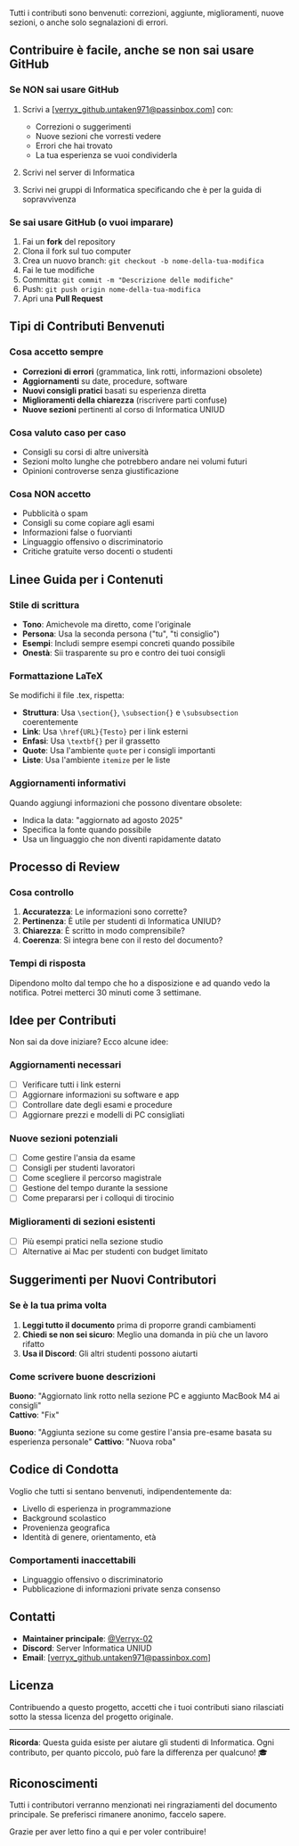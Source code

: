 Tutti i contributi sono benvenuti: correzioni, aggiunte, miglioramenti, nuove sezioni, o anche solo segnalazioni di errori.

## Contribuire è facile, anche se non sai usare GitHub

### Se NON sai usare GitHub

1. Scrivi a [verryx_github.untaken971@passinbox.com] con:
    - Correzioni o suggerimenti
    - Nuove sezioni che vorresti vedere
    - Errori che hai trovato
    - La tua esperienza se vuoi condividerla
    
2. Scrivi nel server di Informatica
    
3. Scrivi nei gruppi di Informatica specificando che è per la guida di sopravvivenza
    

### Se sai usare GitHub (o vuoi imparare)

1. Fai un **fork** del repository
2. Clona il fork sul tuo computer
3. Crea un nuovo branch: `git checkout -b nome-della-tua-modifica`
4. Fai le tue modifiche
5. Committa: `git commit -m "Descrizione delle modifiche"`
6. Push: `git push origin nome-della-tua-modifica`
7. Apri una **Pull Request**

##  Tipi di Contributi Benvenuti

### Cosa accetto sempre

- **Correzioni di errori** (grammatica, link rotti, informazioni obsolete)
- **Aggiornamenti** su date, procedure, software
- **Nuovi consigli pratici** basati su esperienza diretta
- **Miglioramenti della chiarezza** (riscrivere parti confuse)
- **Nuove sezioni** pertinenti al corso di Informatica UNIUD

### Cosa valuto caso per caso

- Consigli su corsi di altre università
- Sezioni molto lunghe che potrebbero andare nei volumi futuri
- Opinioni controverse senza giustificazione

### Cosa NON accetto

- Pubblicità o spam
- Consigli su come copiare agli esami
- Informazioni false o fuorvianti
- Linguaggio offensivo o discriminatorio
- Critiche gratuite verso docenti o studenti

## Linee Guida per i Contenuti

### Stile di scrittura

- **Tono**: Amichevole ma diretto, come l'originale
- **Persona**: Usa la seconda persona ("tu", "ti consiglio")
- **Esempi**: Includi sempre esempi concreti quando possibile
- **Onestà**: Sii trasparente su pro e contro dei tuoi consigli

### Formattazione LaTeX

Se modifichi il file .tex, rispetta:

- **Struttura**: Usa `\section{}`, `\subsection{}` e `\subsubsection` coerentemente
- **Link**: Usa `\href{URL}{Testo}` per i link esterni
- **Enfasi**: Usa `\textbf{}` per il grassetto
- **Quote**: Usa l'ambiente `quote` per i consigli importanti
- **Liste**: Usa l'ambiente `itemize` per le liste

### Aggiornamenti informativi

Quando aggiungi informazioni che possono diventare obsolete:

- Indica la data: "aggiornato ad agosto 2025"
- Specifica la fonte quando possibile
- Usa un linguaggio che non diventi rapidamente datato

## Processo di Review

### Cosa controllo

1. **Accuratezza**: Le informazioni sono corrette?
2. **Pertinenza**: È utile per studenti di Informatica UNIUD?
3. **Chiarezza**: È scritto in modo comprensibile?
4. **Coerenza**: Si integra bene con il resto del documento?

### Tempi di risposta

Dipendono molto dal tempo che ho a disposizione e ad quando vedo la notifica. Potrei metterci 30 minuti come 3 settimane.

## Idee per Contributi

Non sai da dove iniziare? Ecco alcune idee:

### Aggiornamenti necessari

- [ ] Verificare tutti i link esterni
- [ ] Aggiornare informazioni su software e app
- [ ] Controllare date degli esami e procedure
- [ ] Aggiornare prezzi e modelli di PC consigliati

### Nuove sezioni potenziali

- [ ] Come gestire l'ansia da esame
- [ ] Consigli per studenti lavoratori
- [ ] Come scegliere il percorso magistrale
- [ ] Gestione del tempo durante la sessione
- [ ] Come prepararsi per i colloqui di tirocinio

### Miglioramenti di sezioni esistenti

- [ ] Più esempi pratici nella sezione studio
- [ ] Alternative ai Mac per studenti con budget limitato

## Suggerimenti per Nuovi Contributori

### Se è la tua prima volta

1. **Leggi tutto il documento** prima di proporre grandi cambiamenti
2. **Chiedi se non sei sicuro**: Meglio una domanda in più che un lavoro rifatto
3. **Usa il Discord**: Gli altri studenti possono aiutarti

### Come scrivere buone descrizioni

**Buono**: "Aggiornato link rotto nella sezione PC e aggiunto MacBook M4 ai consigli"  
**Cattivo**: "Fix"

**Buono**: "Aggiunta sezione su come gestire l'ansia pre-esame basata su esperienza personale" **Cattivo**: "Nuova roba"

## Codice di Condotta
Voglio che tutti si sentano benvenuti, indipendentemente da:

- Livello di esperienza in programmazione
- Background scolastico
- Provenienza geografica
- Identità di genere, orientamento, età

### Comportamenti inaccettabili

- Linguaggio offensivo o discriminatorio
- Pubblicazione di informazioni private senza consenso

## Contatti

- **Maintainer principale**: [@Verryx-02](https://github.com/Verryx-02)
- **Discord**: Server Informatica UNIUD
- **Email**: [verryx_github.untaken971@passinbox.com]

## Licenza

Contribuendo a questo progetto, accetti che i tuoi contributi siano rilasciati sotto la stessa licenza del progetto originale.

---

**Ricorda**: Questa guida esiste per aiutare gli studenti di Informatica. Ogni contributo, per quanto piccolo, può fare la differenza per qualcuno! 🎓

## Riconoscimenti

Tutti i contributori verranno menzionati nei ringraziamenti del documento principale. Se preferisci rimanere anonimo, faccelo sapere.

Grazie per aver letto fino a qui e per voler contribuire! 